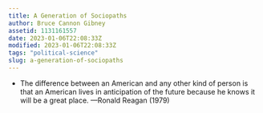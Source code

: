 ```yaml
---
title: A Generation of Sociopaths
author: Bruce Cannon Gibney
assetid: 1131161557
date: 2023-01-06T22:08:33Z
modified: 2023-01-06T22:08:33Z
tags: "political-science"
slug: a-generation-of-sociopaths
---
```


*  The difference between an American and any other kind of person is that an American lives in anticipation of the future because he knows it will be a great place.
   —Ronald Reagan (1979)

